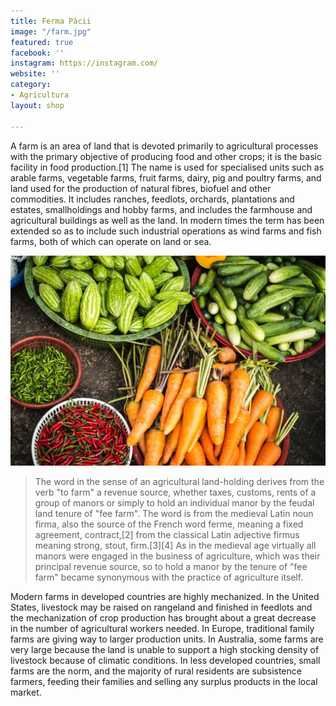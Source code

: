 ```yaml
---
title: Ferma Păcii
image: "/farm.jpg"
featured: true
facebook: ''
instagram: https://instagram.com/
website: ''
category:
- Agricultura
layout: shop

---
```

A farm is an area of land that is devoted primarily to agricultural processes with the primary objective of producing food and other crops; it is the basic facility in food production.[1] The name is used for specialised units such as arable farms, vegetable farms, fruit farms, dairy, pig and poultry farms, and land used for the production of natural fibres, biofuel and other commodities. It includes ranches, feedlots, orchards, plantations and estates, smallholdings and hobby farms, and includes the farmhouse and agricultural buildings as well as the land. In modern times the term has been extended so as to include such industrial operations as wind farms and fish farms, both of which can operate on land or sea.

![Farm](/images/shops/farm.jpg)

> The word in the sense of an agricultural land-holding derives from the verb "to farm" a revenue source, whether taxes, customs, rents of a group of manors or simply to hold an individual manor by the feudal land tenure of "fee farm". The word is from the medieval Latin noun firma, also the source of the French word ferme, meaning a fixed agreement, contract,[2] from the classical Latin adjective firmus meaning strong, stout, firm.[3][4] As in the medieval age virtually all manors were engaged in the business of agriculture, which was their principal revenue source, so to hold a manor by the tenure of "fee farm" became synonymous with the practice of agriculture itself.

Modern farms in developed countries are highly mechanized. In the United States, livestock may be raised on rangeland and finished in feedlots and the mechanization of crop production has brought about a great decrease in the number of agricultural workers needed. In Europe, traditional family farms are giving way to larger production units. In Australia, some farms are very large because the land is unable to support a high stocking density of livestock because of climatic conditions. In less developed countries, small farms are the norm, and the majority of rural residents are subsistence farmers, feeding their families and selling any surplus products in the local market.